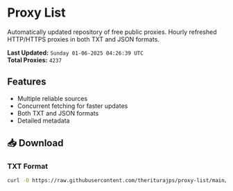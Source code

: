 # Proxy List

Automatically updated repository of free public proxies. Hourly refreshed HTTP/HTTPS proxies in both TXT and JSON formats.

**Last Updated:** `Sunday 01-06-2025 04:26:39 UTC`  
**Total Proxies:** `4237`

## Features
- Multiple reliable sources
- Concurrent fetching for faster updates
- Both TXT and JSON formats
- Detailed metadata

## 📥 Download

### TXT Format
```bash
curl -O https://raw.githubusercontent.com/theriturajps/proxy-list/main/proxies.txt